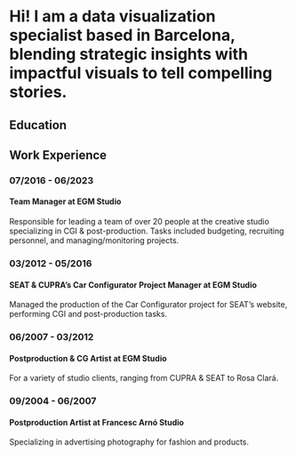 # Hi! I am a data visualization specialist based in Barcelona, blending strategic insights with impactful visuals to tell compelling stories.

## Education

## Work Experience

### 07/2016 - 06/2023
#### Team Manager at EGM Studio
Responsible for leading a team of over 20 people at the creative studio specializing in CGI & post-production. 
Tasks included budgeting, recruiting personnel, and managing/monitoring projects.

### 03/2012 - 05/2016
#### SEAT & CUPRA’s Car Configurator Project Manager at EGM Studio
Managed the production of the Car Configurator project for SEAT’s website, performing CGI and post-production tasks.

### 06/2007 - 03/2012
#### Postproduction & CG Artist at EGM Studio
For a variety of studio clients, ranging from CUPRA & SEAT to Rosa Clará.

### 09/2004 - 06/2007
#### Postproduction Artist at Francesc Arnó Studio
Specializing in advertising photography for fashion and products.
